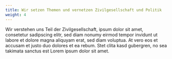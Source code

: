 ```yaml
---
title: Wir setzen Themen und vernetzen Zivilgesellschaft und Politik
weight: 4
---
```


Wir verstehen uns Teil der Zivilgesellschaft,   ipsum dolor sit amet, consetetur sadipscing elitr, sed diam nonumy eirmod tempor invidunt ut labore et dolore magna aliquyam erat, sed diam voluptua. At vero eos et accusam et justo duo dolores et ea rebum. Stet clita kasd gubergren, no sea takimata sanctus est Lorem ipsum dolor sit amet.
